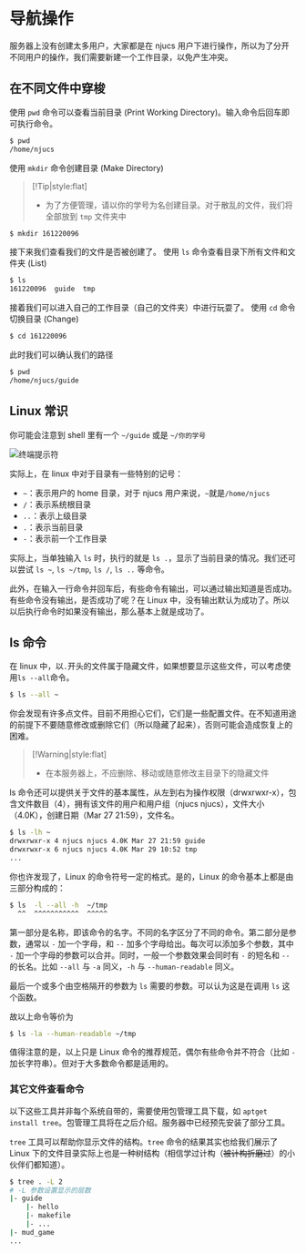# 导航操作

服务器上没有创建太多用户，大家都是在 njucs 用户下进行操作，所以为了分开不同用户的操作，我们需要新建一个工作目录，以免产生冲突。

## 在不同文件中穿梭

使用 `pwd` 命令可以查看当前目录 (Print Working Directory)。输入命令后回车即可执行命令。

```bash
$ pwd
/home/njucs
```

使用 `mkdir` 命令创建目录 (Make Directory)

> [!Tip|style:flat]
>
> - 为了方便管理，请以你的学号为名创建目录。对于散乱的文件，我们将全部放到 `tmp` 文件夹中

```bash
$ mkdir 161220096
```

接下来我们查看我们的文件是否被创建了。
使用 `ls` 命令查看目录下所有文件和文件夹 (List)

```bash
$ ls
161220096  guide  tmp
```

接着我们可以进入自己的工作目录（自己的文件夹）中进行玩耍了。
使用 `cd` 命令切换目录 (Change)

```bash
$ cd 161220096
```

此时我们可以确认我们的路径

```bash
$ pwd
/home/njucs/guide
```

## Linux 常识

你可能会注意到 shell 里有一个 `~/guide` 或是 `~/你的学号`

![终端提示符](https://tsunaou.github.io/linux_guide/images/2.png)

实际上，在 linux 中对于目录有一些特别的记号：

- `~`：表示用户的 home 目录，对于 njucs 用户来说，`~`就是`/home/njucs`
- `/`：表示系统根目录
- `..`：表示上级目录
- `.`：表示当前目录
- `-`：表示前一个工作目录

实际上，当单独输入 `ls` 时，执行的就是 `ls .`，显示了当前目录的情况。我们还可以尝试 `ls ~`, `ls ~/tmp`, `ls /`, `ls ..` 等命令。

此外，在输入一行命令并回车后，有些命令有输出，可以通过输出知道是否成功。有些命令没有输出，是否成功了呢？在 Linux 中，没有输出默认为成功了。所以以后执行命令时如果没有输出，那么基本上就是成功了。

## ls 命令

在 linux 中，以`.`开头的文件属于隐藏文件，如果想要显示这些文件，可以考虑使用`ls --all`命令。

```bash
$ ls --all ~
```

你会发现有许多点文件。目前不用担心它们，它们是一些配置文件。在不知道用途的前提下不要随意修改或删除它们（所以隐藏了起来），否则可能会造成恢复上的困难。

> [!Warning|style:flat]
>
> - 在本服务器上，不应删除、移动或随意修改主目录下的隐藏文件

ls 命令还可以提供关于文件的基本属性，从左到右为操作权限（drwxrwxr-x），包含文件数目（4），拥有该文件的用户和用户组（njucs njucs），文件大小（4.0K），创建日期（Mar 27 21:59），文件名。

```bash
$ ls -lh ~
drwxrwxr-x 4 njucs njucs 4.0K Mar 27 21:59 guide
drwxrwxr-x 6 njucs njucs 4.0K Mar 29 10:52 tmp
...
```

你也许发现了，Linux 的命令符号一定的格式。是的，Linux 的命令基本上都是由三部分构成的：

```bash
$ ls  -l --all -h  ~/tmp
  ^^  ^^^^^^^^^^^  ^^^^^
```

第一部分是名称，即该命令的名字。不同的名字区分了不同的命令。第二部分是参数，通常以 `-` 加一个字母，和 `--` 加多个字母给出。每次可以添加多个参数，其中 `-` 加一个字母的参数可以合并。同时，一般一个参数效果会同时有 `-` 的短名和 `--` 的长名。比如 `--all` 与 `-a` 同义，`-h` 与 `--human-readable` 同义。

最后一个或多个由空格隔开的参数为 `ls` 需要的参数。可以认为这是在调用 `ls` 这个函数。

故以上命令等价为

```bash
$ ls -la --human-readable ~/tmp
```

值得注意的是，以上只是 Linux 命令的推荐规范，偶尔有些命令并不符合（比如 `-` 加长字符串）。但对于大多数命令都是适用的。

### 其它文件查看命令

以下这些工具并非每个系统自带的，需要使用包管理工具下载，如 `aptget install tree`。包管理工具将在之后介绍。服务器中已经预先安装了部分工具。

`tree` 工具可以帮助你显示文件的结构。`tree` 命令的结果其实也给我们展示了 Linux 下的文件目录实际上也是一种树结构（相信学过计构（~~被计构折磨过~~）的小伙伴们都知道）。

```bash
$ tree . -L 2
# -L 参数设置显示的层数
|- guide
	|- hello
	|- makefile
	|- ...
|- mud_game
...
```
